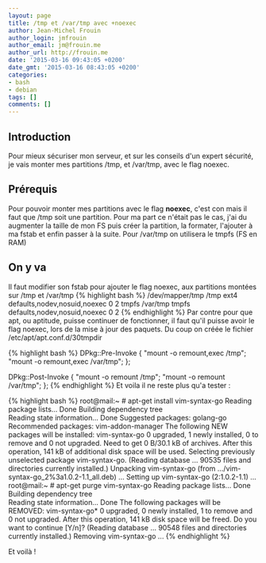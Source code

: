 ```yaml
---
layout: page
title: /tmp et /var/tmp avec +noexec
author: Jean-Michel Frouin
author_login: jmfrouin
author_email: jm@frouin.me
author_url: http://frouin.me
date: '2015-03-16 09:43:05 +0200'
date_gmt: '2015-03-16 08:43:05 +0200'
categories:
- bash
- debian
tags: []
comments: []
---
```

<h2>Introduction</h2>
<p>Pour mieux sécuriser mon serveur, et sur les conseils d'un expert sécurité, je vais monter mes partitions /tmp, et /var/tmp, avec le flag noexec.</p>

<!--more-->

<h2>Prérequis</h2>
Pour pouvoir monter mes partitions avec le flag <b>noexec</b>, c'est con mais il faut que /tmp soit une partition.
Pour ma part ce n'était pas le cas, j'ai du augmenter la taille de mon FS puis créer la partition, la formater, l'ajouter à ma fstab et enfin passer à la suite.
Pour /var/tmp on utilisera le tmpfs (FS en RAM)

<h2>On y va</h2>
<p>
Il faut modifier son fstab pour ajouter le flag noexec, aux partitions montées sur /tmp et /var/tmp
{% highlight bash %}
/dev/mapper/tmp /tmp ext4 defaults,nodev,nosuid,noexec 0  2
tmpfs /var/tmp tmpfs defaults,nodev,nosuid,noexec 0  2
{% endhighlight %}
Par contre pour que apt, ou aptitude, puisse continuer de fonctionner, il faut qu'il puisse avoir le flag noexec, lors de la mise à jour des paquets.
Du coup on créée le fichier /etc/apt/apt.conf.d/30tmpdir
</p>
{% highlight bash %}
DPkg::Pre-Invoke
{
  "mount -o remount,exec /tmp";
  "mount -o remount,exec /var/tmp";
};

DPkg::Post-Invoke
{
  "mount -o remount /tmp";
  "mount -o remount /var/tmp";
};
{% endhighlight %}
Et voila il ne reste plus qu'a tester : 

{% highlight bash %}
root@mail:~ # apt-get install vim-syntax-go
Reading package lists... Done
Building dependency tree       
Reading state information... Done
Suggested packages:
  golang-go
Recommended packages:
  vim-addon-manager
The following NEW packages will be installed:
  vim-syntax-go
0 upgraded, 1 newly installed, 0 to remove and 0 not upgraded.
Need to get 0 B/30.1 kB of archives.
After this operation, 141 kB of additional disk space will be used.
Selecting previously unselected package vim-syntax-go.
(Reading database ... 90535 files and directories currently installed.)
Unpacking vim-syntax-go (from .../vim-syntax-go_2%3a1.0.2-1.1_all.deb) ...
Setting up vim-syntax-go (2:1.0.2-1.1) ...
root@mail:~ # apt-get purge vim-syntax-go
Reading package lists... Done
Building dependency tree       
Reading state information... Done
The following packages will be REMOVED:
  vim-syntax-go*
0 upgraded, 0 newly installed, 1 to remove and 0 not upgraded.
After this operation, 141 kB disk space will be freed.
Do you want to continue [Y/n]? 
(Reading database ... 90548 files and directories currently installed.)
Removing vim-syntax-go ...
{% endhighlight %}

Et voilà !
<!-- Matomo -->
<script type="text/javascript">
  var _paq = window._paq || [];
  /* tracker methods like "setCustomDimension" should be called before "trackPageView" */
  _paq.push(['trackPageView']);
  _paq.push(['enableLinkTracking']);
  (function() {
    var u="//stats.frouin.me/";
    _paq.push(['setTrackerUrl', u+'matomo.php']);
    _paq.push(['setSiteId', '1']);
    var d=document, g=d.createElement('script'), s=d.getElementsByTagName('script')[0];
    g.type='text/javascript'; g.async=true; g.defer=true; g.src=u+'matomo.js'; s.parentNode.insertBefore(g,s);
  })();
</script>
<!-- End Matomo Code -->
